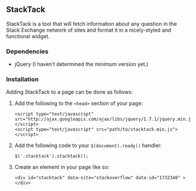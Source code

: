 <h2>StackTack</h2>
<p>StackTack is a tool that will fetch information about any question in the Stack Exchange network of sites and format it in a nicely-styled and functional widget.</p>

<h3>Dependencies</h3>
<ul>
  <li>jQuery (I haven't determined the minimum version yet.)</li>
</ul>

<h3>Installation</h3>
<p>Adding StackTack to a page can be done as follows:</p>
<ol>
  <li>
    Add the following to the <code>&lt;head&gt;</code> section of your page:
    <pre><code>&lt;script type="text/javascript" src="http://ajax.googleapis.com/ajax/libs/jquery/1.7.1/jquery.min.js"&gt;&lt;/script&gt;
&lt;script type="text/javascript" src="path/to/stacktack.min.js"&gt;&lt;/script&gt;</code></pre>
  </li>
  <li>
    Add the following code to your <code>$(document).ready()</code> handler:
    <pre><code>$('.stacktack').stacktack();</code></pre>
  </li>
  <li>
    Create an element in your page like so:
    <pre><code>&lt;div id="stacktack" data-site="stackoverflow" data-id="1732348" &gt;&lt;/div&gt;</code></pre>
  </li>
</ol>
